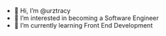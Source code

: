 - 👋 Hi, I’m @urztracy
- 👀 I’m interested in becoming a Software Engineer
- 🌱 I’m currently learning Front End Development



<!---
urztracy/urztracy is a ✨ special ✨ repository because its `README.md` (this file) appears on your GitHub profile.
You can click the Preview link to take a look at your changes.
--->
